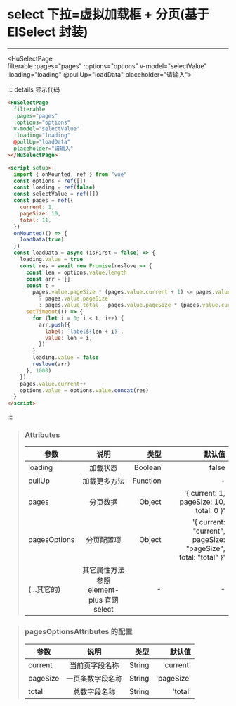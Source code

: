 # select 下拉=虚拟加载框 + 分页(基于 ElSelect 封装)

---

<HuSelectPage  
filterable
:pages="pages"
:options="options"
v-model="selectValue"
:loading="loading"
@pullUp="loadData"
placeholder="请输入"></HuSelectPage>

<script setup>
import { onMounted, ref } from "vue"
const options = ref([])
const loading = ref(false)
const selectValue = ref([])
const pages = ref({
  current: 1,
  pageSize: 10,
  total: 11,
})
onMounted(() => {
  loadData(true)
})
const loadData = async (isFirst=false) => {
  loading.value = true
  const res = await new Promise(reslove => {
    const len = options.value.length
    const arr = []
    const t = (pages.value.pageSize * (pages.value.current + 1) <= pages.value.total || isFirst) ? pages.value.pageSize : pages.value.total - pages.value.pageSize * (pages.value.current - 1) 
    setTimeout(() => {
      for (let i = 0; i < t; i++) {
        arr.push({
          label: `label${len + i}`,
          value: len + i,
        })
      }
      loading.value = false
      reslove(arr)
    }, 1000)
  })
  pages.value.current++
  options.value = options.value.concat(res)
}
</script>

::: details 显示代码

```html
<HuSelectPage
  filterable
  :pages="pages"
  :options="options"
  v-model="selectValue"
  :loading="loading"
  @pullUp="loadData"
  placeholder="请输入"
></HuSelectPage>

<script setup>
  import { onMounted, ref } from "vue"
  const options = ref([])
  const loading = ref(false)
  const selectValue = ref([])
  const pages = ref({
    current: 1,
    pageSize: 10,
    total: 11,
  })
  onMounted(() => {
    loadData(true)
  })
  const loadData = async (isFirst = false) => {
    loading.value = true
    const res = await new Promise(reslove => {
      const len = options.value.length
      const arr = []
      const t =
        pages.value.pageSize * (pages.value.current + 1) <= pages.value.total || isFirst
          ? pages.value.pageSize
          : pages.value.total - pages.value.pageSize * (pages.value.current - 1)
      setTimeout(() => {
        for (let i = 0; i < t; i++) {
          arr.push({
            label: `label${len + i}`,
            value: len + i,
          })
        }
        loading.value = false
        reslove(arr)
      }, 1000)
    })
    pages.value.current++
    options.value = options.value.concat(res)
  }
</script>
```

:::

> ### Attributes
>
> | 参数         |                   说明                    |     类型 |                                                         默认值 |
> | ------------ | :---------------------------------------: | -------: | -------------------------------------------------------------: |
> | loading      |                 加载状态                  |  Boolean |                                                          false |
> | pullUp       |               加载更多方法                | Function |                                                              - |
> | pages        |                 分页数据                  |   Object |                       '{ current: 1, pageSize: 10, total: 0 }' |
> | pagesOptions |                分页配置项                 |   Object | '{ current: "current", pageSize: "pageSize", total: "total" }' |
> | (...其它的)  | 其它属性方法参照 element-plus 官网 select |        - |                                                              - |

> ### pagesOptionsAttributes 的配置
>
> | 参数     |       说明       |   类型 |     默认值 |
> | -------- | :--------------: | -----: | ---------: |
> | current  |  当前页字段名称  | String |  'current' |
> | pageSize | 一页条数字段名称 | String | 'pageSize' |
> | total    |   总数字段名称   | String |    'total' |
